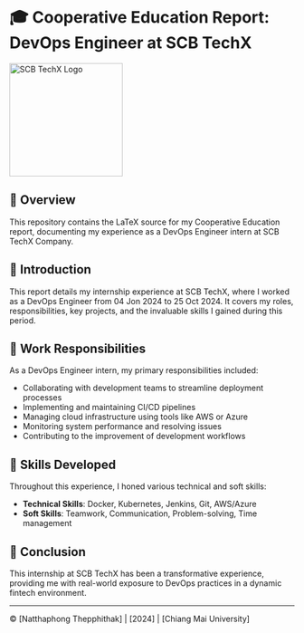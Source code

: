 # 🎓 Cooperative Education Report: DevOps Engineer at SCB TechX

<img src="https://scbtechx.io/wp-content/uploads/2022/11/logo-vertical.png" alt="SCB TechX Logo" width="200" height="auto">

## 📄 Overview

This repository contains the LaTeX source for my Cooperative Education report, documenting my experience as a DevOps Engineer intern at SCB TechX Company.

## 🚀 Introduction

This report details my internship experience at SCB TechX, where I worked as a DevOps Engineer from 04 Jon 2024 to 25 Oct 2024. It covers my roles, responsibilities, key projects, and the invaluable skills I gained during this period.

## 💼 Work Responsibilities

As a DevOps Engineer intern, my primary responsibilities included:

- Collaborating with development teams to streamline deployment processes
- Implementing and maintaining CI/CD pipelines
- Managing cloud infrastructure using tools like AWS or Azure
- Monitoring system performance and resolving issues
- Contributing to the improvement of development workflows

## 🧠 Skills Developed

Throughout this experience, I honed various technical and soft skills:

- **Technical Skills**: Docker, Kubernetes, Jenkins, Git, AWS/Azure
- **Soft Skills**: Teamwork, Communication, Problem-solving, Time management

## 🎉 Conclusion

This internship at SCB TechX has been a transformative experience, providing me with real-world exposure to DevOps practices in a dynamic fintech environment.

---

© [Natthaphong Thepphithak] | [2024] | [Chiang Mai University]
